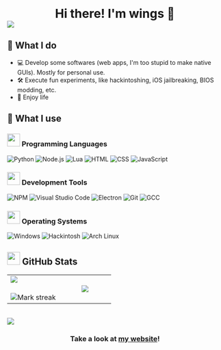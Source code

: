 <div id="user-content-toc" align="center">
  <ul style="list-style: none; padding: 0; margin: 0; display: inline-block;">
    <summary>
      <h1 style="display: inline; margin: 0;">Hi there! I'm wings 👋</h1>
    </summary>
  </ul>
</div>
<img src="https://winaviation.github.io/gradient.png" />

## 🔧 What I do
- 💻 Develop some softwares (web apps, I'm too stupid to make native GUIs). Mostly for personal use.
- 🛠️ Execute fun experiments, like hackintoshing, iOS jailbreaking, BIOS modding, etc.
- 🌱 Enjoy life

## 🧰 What I use
### <picture> <img src = "https://github.com/7oSkaaa/7oSkaaa/blob/main/Images/Programming_Languages.gif?raw=true" width = 30px>  </picture> Programming Languages

![Python](https://img.shields.io/badge/Python-3776AB?logo=Python&logoColor=white)
![Node.js](https://img.shields.io/badge/Node.js-339933?logo=node.js&logoColor=white)
![Lua](https://img.shields.io/badge/Lua-2C2D72?logo=lua&logoColor=white)
![HTML](https://img.shields.io/badge/HTML-e34f26?logo=html5&logoColor=white)
![CSS](https://img.shields.io/badge/CSS-663399?logo=CSS3&logoColor=white)
![JavaScript](https://img.shields.io/badge/JavaScript-f7df1e?logo=javascript&logoColor=black)

### <picture> <img src = "https://github.com/7oSkaaa/7oSkaaa/blob/main/Images/Software_Tools.gif?raw=true" width = 30px>  </picture> Development Tools

![NPM](https://img.shields.io/badge/NPM-CB3837?logo=npm&logoColor=white)
![Visual Studio Code](https://img.shields.io/badge/Visual_Studio_Code-007ACC?logo=visual-studio-code&logoColor=white)
![Electron](https://img.shields.io/badge/Electron-47848F?logo=electron&logoColor=white)
![Git](https://img.shields.io/badge/Git-F05032?logo=git&logoColor=white)
![GCC](https://img.shields.io/badge/GCC-FE7A1E?logoColor=white)

### <picture> <img src = "https://github.com/7oSkaaa/7oSkaaa/blob/main/Images/OS.gif?raw=true" width = 30px>  </picture> Operating Systems

![Windows](https://img.shields.io/badge/Windows_10-0078D6?logo=quarto&logoColor=white)
![Hackintosh](https://img.shields.io/badge/Hackintosh-000000?logo=Apple&logoColor=white)
![Arch Linux](https://img.shields.io/badge/Arch_Linux-1793D1?logo=arch-linux&logoColor=white)



## <picture> <img src="https://github.com/7oSkaaa/7oSkaaa/blob/main/Images/Statistics.gif?raw=true" width="30px"> </picture> GitHub Stats

<p align="left">
<table align="center">
<tr border="none">
<td width="50%" align="center">
  <img align="left" src="https://github-readme-stats.vercel.app/api?username=winaviation&theme=dark&show_icons=true&count_private=true" />
  <br></br>
  <img alt="Mark streak" src="https://github-readme-streak-stats.herokuapp.com/?user=winaviation&theme=dark&hide_border=false" /> 
</td>

<td width="50%" align="center">
  <img align="center" src="https://github-readme-stats.anuraghazra1.vercel.app/api/top-langs/?username=winaviation&theme=dark&hide_border=false&no-bg=true&no-frame=true&langs_count=7"/>
</td>
</tr>
</table>
</p>
<br>
<img src="https://winaviation.github.io/gradient.png" />

<h3 align = center>Take a look at <a href="https://winaviation.github.io">my website</a>!</h3>
